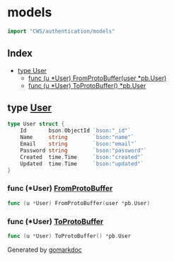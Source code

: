 <!-- Code generated by gomarkdoc. DO NOT EDIT -->

# models

```go
import "CWS/authentication/models"
```

## Index

- [type User](<#type-user>)
  - [func (u *User) FromProtoBuffer(user *pb.User)](<#func-user-fromprotobuffer>)
  - [func (u *User) ToProtoBuffer() *pb.User](<#func-user-toprotobuffer>)


## type [User](<https://github.com/mtnmunuklu/CWS/blob/main/authentication/models/users.go#L10-L17>)

```go
type User struct {
    Id       bson.ObjectId `bson:"_id"`
    Name     string        `bson:"name"`
    Email    string        `bson:"email"`
    Password string        `bson:"password"`
    Created  time.Time     `bson:"created"`
    Updated  time.Time     `bson:"updated"`
}
```

### func \(\*User\) [FromProtoBuffer](<https://github.com/mtnmunuklu/CWS/blob/main/authentication/models/users.go#L30>)

```go
func (u *User) FromProtoBuffer(user *pb.User)
```

### func \(\*User\) [ToProtoBuffer](<https://github.com/mtnmunuklu/CWS/blob/main/authentication/models/users.go#L19>)

```go
func (u *User) ToProtoBuffer() *pb.User
```



Generated by [gomarkdoc](<https://github.com/princjef/gomarkdoc>)
